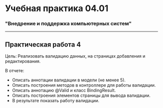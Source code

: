 # Учебная практика 04.01
### "Внедрение и поддержка компьютерных систем"

---

## Практическая работа 4

Цель: Реализовать валидацию данных, на страницах добавления и редактирования.

В отчете:
- Описать аннотации валидации в модели (не менее 5).
- Описать построения методов в контроллере для работы валидации.
- Описать аннотацию @Valid и класс BindingResult.
- Описать построения элементов страницы для вывода валидации.
- В результате показать работу валидации.